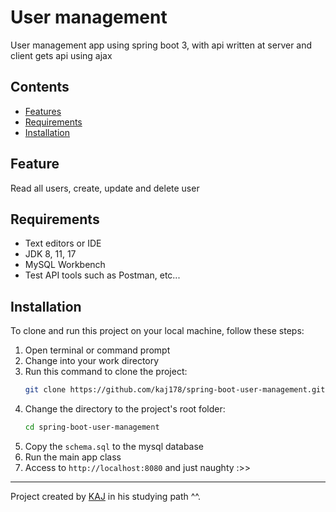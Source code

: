 # User management

User management app using spring boot 3, with api written at server and client gets api using ajax


## Contents

- [Features](#feature)
- [Requirements](#requirements)
- [Installation](#installation)


## Feature

Read all users, create, update and delete user


## Requirements
- Text editors or IDE
- JDK 8, 11, 17
- MySQL Workbench
- Test API tools such as Postman, etc...

## Installation

To clone and run this project on your local machine, follow these steps:
1. Open terminal or command prompt
2. Change into your work directory
3. Run this command to clone the project: 
    ```bash
    git clone https://github.com/kaj178/spring-boot-user-management.git
4. Change the directory to the project's root folder:
    ```bash
    cd spring-boot-user-management   
5. Copy the `schema.sql` to the mysql database
6. Run the main app class
7. Access to `http://localhost:8080` and just naughty :>>

---

Project created by [KAJ](https://github.com/kaj178) in his studying path ^^.

